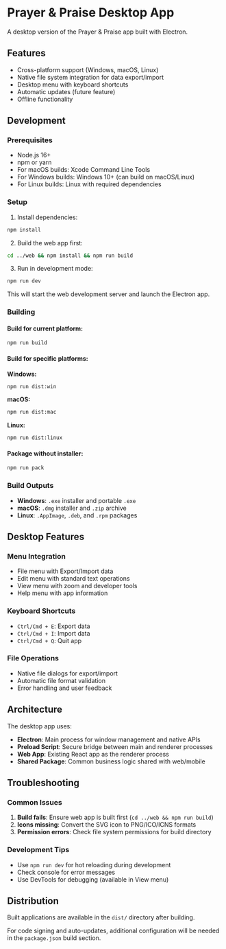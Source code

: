 # Prayer & Praise Desktop App

A desktop version of the Prayer & Praise app built with Electron.

## Features

- Cross-platform support (Windows, macOS, Linux)
- Native file system integration for data export/import
- Desktop menu with keyboard shortcuts
- Automatic updates (future feature)
- Offline functionality

## Development

### Prerequisites

- Node.js 16+ 
- npm or yarn
- For macOS builds: Xcode Command Line Tools
- For Windows builds: Windows 10+ (can build on macOS/Linux)
- For Linux builds: Linux with required dependencies

### Setup

1. Install dependencies:
```bash
npm install
```

2. Build the web app first:
```bash
cd ../web && npm install && npm run build
```

3. Run in development mode:
```bash
npm run dev
```

This will start the web development server and launch the Electron app.

### Building

#### Build for current platform:
```bash
npm run build
```

#### Build for specific platforms:

**Windows:**
```bash
npm run dist:win
```

**macOS:**
```bash
npm run dist:mac
```

**Linux:**
```bash
npm run dist:linux
```

#### Package without installer:
```bash
npm run pack
```

### Build Outputs

- **Windows**: `.exe` installer and portable `.exe`
- **macOS**: `.dmg` installer and `.zip` archive
- **Linux**: `.AppImage`, `.deb`, and `.rpm` packages

## Desktop Features

### Menu Integration
- File menu with Export/Import data
- Edit menu with standard text operations
- View menu with zoom and developer tools
- Help menu with app information

### Keyboard Shortcuts
- `Ctrl/Cmd + E`: Export data
- `Ctrl/Cmd + I`: Import data
- `Ctrl/Cmd + Q`: Quit app

### File Operations
- Native file dialogs for export/import
- Automatic file format validation
- Error handling and user feedback

## Architecture

The desktop app uses:
- **Electron**: Main process for window management and native APIs
- **Preload Script**: Secure bridge between main and renderer processes
- **Web App**: Existing React app as the renderer process
- **Shared Package**: Common business logic shared with web/mobile

## Troubleshooting

### Common Issues

1. **Build fails**: Ensure web app is built first (`cd ../web && npm run build`)
2. **Icons missing**: Convert the SVG icon to PNG/ICO/ICNS formats
3. **Permission errors**: Check file system permissions for build directory

### Development Tips

- Use `npm run dev` for hot reloading during development
- Check console for error messages
- Use DevTools for debugging (available in View menu)

## Distribution

Built applications are available in the `dist/` directory after building.

For code signing and auto-updates, additional configuration will be needed in the `package.json` build section. 